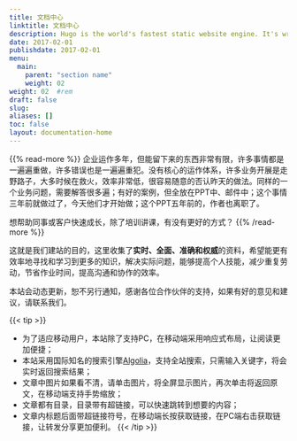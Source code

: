 ```yaml
---
title: 文档中心
linktitle: 文档中心
description: Hugo is the world's fastest static website engine. It's written in Go (aka Golang) and developed by bep, spf13 and friends.
date: 2017-02-01
publishdate: 2017-02-01
menu:
  main:
    parent: "section name"
    weight: 02
weight: 02	#rem
draft: false
slug:
aliases: []
toc: false
layout: documentation-home
---
```


{{% read-more %}}
企业运作多年，但能留下来的东西非常有限，许多事情都是一遍遍重做，许多错误也是一遍遍重犯。没有核心的运作体系，许多业务开展是走野路子，大多时候在救火，效率非常低，很容易随意的否认昨天的做法。同样的一个业务问题，需要解答很多遍；有好的案例，但全放在PPT中、邮件中；这个事情三年前就做过了，今天他们才开始做；这个PPT五年前的，作者也离职了。

想帮助同事或客户快速成长，除了培训讲课，有没有更好的方式？
{{% /read-more %}}

这就是我们建站的目的，这里收集了**实时、全面、准确和权威**的资料，希望能更有效率地寻找和学习到更多的知识，解决实际问题，能够提高个人技能，减少重复劳动，节省作业时间，提高沟通和协作的效率。

本站会动态更新，恕不另行通知，感谢各位合作伙伴的支持，如果有好的意见和建议，请联系我们。

{{< tip >}}
- 为了适应移动用户，本站除了支持PC，在移动端采用响应式布局，让阅读更加便捷；
- 本站采用国际知名的搜索引擎[Algolia](https://www.algolia.com/)，支持全站搜索，只需输入关键字，将会实时返回搜索结果；
- 文章中图片如果看不清，请单击图片，将全屏显示图片，再次单击将返回原文，在移动端支持手势缩放；
- 文章都有目录，目录带有超链接，可以快速跳转到想要的内容；
- 文章内标题后面带超链接符号，在移动端长按获取链接，在PC端右击获取链接，让转发分享更加便利。
{{< /tip >}}

